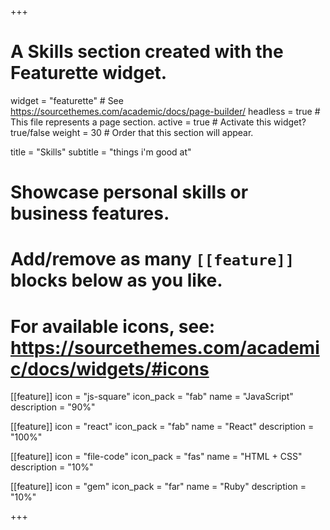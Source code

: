 +++
# A Skills section created with the Featurette widget.
widget = "featurette"  # See https://sourcethemes.com/academic/docs/page-builder/
headless = true  # This file represents a page section.
active = true  # Activate this widget? true/false
weight = 30  # Order that this section will appear.

title = "Skills"
subtitle = "things i'm good at"

# Showcase personal skills or business features.
# 
# Add/remove as many `[[feature]]` blocks below as you like.
# 
# For available icons, see: https://sourcethemes.com/academic/docs/widgets/#icons

[[feature]]
  icon = "js-square"
  icon_pack = "fab"
  name = "JavaScript"
  description = "90%"
  
[[feature]]
  icon = "react"
  icon_pack = "fab"
  name = "React"
  description = "100%"  
  
[[feature]]
  icon = "file-code"
  icon_pack = "fas"
  name = "HTML + CSS"
  description = "10%"

  [[feature]]
  icon = "gem"
  icon_pack = "far"
  name = "Ruby"
  description = "10%"

+++
